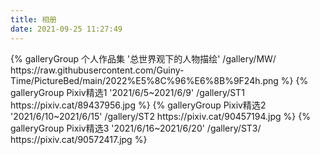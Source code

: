 ```yaml
---
title: 相册
date: 2021-09-25 11:27:49
---
```


<div class="gallery-group-main">
{% galleryGroup 个人作品集 '总世界观下的人物描绘' /gallery/MW/ https://raw.githubusercontent.com/Guiny-Time/PictureBed/main/2022%E5%8C%96%E6%8B%9F24h.png %}
{% galleryGroup Pixiv精选1 '2021/6/5~2021/6/9' /gallery/ST1 https://pixiv.cat/89437956.jpg %}
{% galleryGroup Pixiv精选2 '2021/6/10~2021/6/15' /gallery/ST2 https://pixiv.cat/90457194.jpg %}
{% galleryGroup Pixiv精选3 '2021/6/16~2021/6/20' /gallery/ST3/ https://pixiv.cat/90572417.jpg %}
</div>
